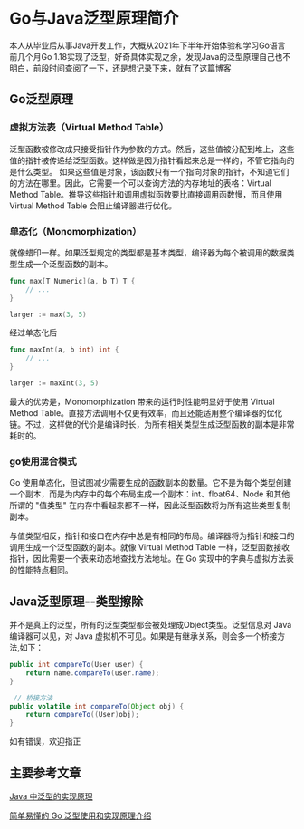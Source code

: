 # Go与Java泛型原理简介
本人从毕业后从事Java开发工作，大概从2021年下半年开始体验和学习Go语言
前几个月Go 1.18实现了泛型，好奇具体实现之余，发现Java的泛型原理自己也不明白，前段时间查阅了一下，还是想记录下来，就有了这篇博客
## Go泛型原理
### 虚拟方法表（Virtual Method Table）
泛型函数被修改成只接受指针作为参数的方式。然后，这些值被分配到堆上，这些值的指针被传递给泛型函数。这样做是因为指针看起来总是一样的，不管它指向的是什么类型。
如果这些值是对象，该函数只有一个指向对象的指针，不知道它们的方法在哪里。因此，它需要一个可以查询方法的内存地址的表格：Virtual Method Table。推导这些指针和调用虚拟函数要比直接调用函数慢，而且使用 Virtual Method Table 会阻止编译器进行优化。
### 单态化（Monomorphization）
就像蜡印一样。如果泛型规定的类型都是基本类型，编译器为每个被调用的数据类型生成一个泛型函数的副本。

```go
func max[T Numeric](a, b T) T {
    // ...
}

larger := max(3, 5)
```
经过单态化后

```go
func maxInt(a, b int) int {
    // ...
}

larger := maxInt(3, 5)
```
最大的优势是，Monomorphization 带来的运行时性能明显好于使用 Virtual Method Table。直接方法调用不仅更有效率，而且还能适用整个编译器的优化链。不过，这样做的代价是编译时长，为所有相关类型生成泛型函数的副本是非常耗时的。

### go使用混合模式
Go 使用单态化，但试图减少需要生成的函数副本的数量。它不是为每个类型创建一个副本，而是为内存中的每个布局生成一个副本：int、float64、Node 和其他所谓的 "值类型" 在内存中看起来都不一样，因此泛型函数将为所有这些类型复制副本。

与值类型相反，指针和接口在内存中总是有相同的布局。编译器将为指针和接口的调用生成一个泛型函数的副本。就像 Virtual Method Table 一样，泛型函数接收指针，因此需要一个表来动态地查找方法地址。在 Go 实现中的字典与虚拟方法表的性能特点相同。
## Java泛型原理--类型擦除
并不是真正的泛型，所有的泛型类型都会被处理成Object类型。泛型信息对 Java 编译器可以见，对 Java 虚拟机不可见。如果是有继承关系，则会多一个桥接方法,如下：

``` java
public int compareTo(User user) {
	return name.compareTo(user.name);
}

 // 桥接方法
public volatile int compareTo(Object obj) {
	return compareTo((User)obj);
}
```

如有错误，欢迎指正
## 主要参考文章
[Java 中泛型的实现原理](https://www.cnblogs.com/robothy/p/13949788.html)


[简单易懂的 Go 泛型使用和实现原理介绍](https://developer.51cto.com/article/708128.html)


